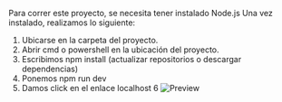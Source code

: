 Para correr este proyecto, se necesita tener instalado Node.js
Una vez instalado, realizamos lo siguiente:
1) Ubicarse en la carpeta del proyecto.
2) Abrir cmd o powershell en la ubicación del proyecto.
3) Escribimos npm install (actualizar repositorios o descargar dependencias)
4) Ponemos npm run dev
5) Damos click en el enlace localhost
6
![Preview](demo.gif)
